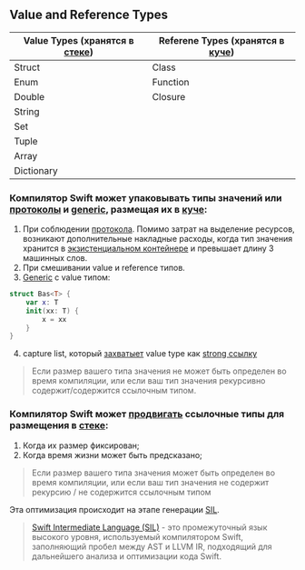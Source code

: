 ## Value and Reference Types

|Value Types (хранятся в [стеке](/Memory%20and%20Concurrency/Memory/RandomAccessMemory/Stack.md)) | Referene Types (хранятся в [куче](/Memory%20and%20Concurrency/Memory/RandomAccessMemory/Heap.md))|
|------------|------------|
| Struct | Class|
| Enum | Function|
| Double | Closure|
| String | |
| Set | |
| Tuple | |
| Array | |
| Dictionary | |

### Компилятор Swift может упаковывать **типы значений** или [протоколы](/Swift/Protocol/Protocol.md) и [generic](/Swift//AbstractMechanism/Generics.md), размещая их в [куче](/Memory%20and%20Concurrency/Memory/RandomAccessMemory/Heap.md):

1) При соблюдении [протокола](/Swift/Protocol/Protocol.md). Помимо затрат на выделение ресурсов, возникают дополнительные накладные расходы, когда тип значения хранится в [экзистенциальном контейнере](/Swift/AbstractMechanism/ExistentialTypes.md) и превышает длину 3 машинных слов.
2) При смешивании value и reference типов.
3) [Generic](/Swift//AbstractMechanism/Generics.md) с value типом:

```swift
struct Bas<T> {
    var x: T
    init(xx: T) {
        x = xx
    }
}
```

4) capture list, который [захватыет](https://shantaram-kokate-swift.medium.com/capture-list-in-swift-a7d7d1328c84) value type как [strong ссылку](/Memory%20and%20Concurrency/Memory/ReferenceCounting/CaptureList/Strong.md)

> Если размер вашего типа значения не может быть определен во время компиляции, или если ваш тип значения рекурсивно содержит/содержится ссылочным типом.

### Компилятор Swift может [продвигать](https://github.com/apple/swift/blob/62ccf81f7748e3e2c8626354d1ecb3adbd26b063/lib/SILOptimizer/Transforms/StackPromotion.cpp) **ссылочные типы** для размещения в [стеке](/Memory%20and%20Concurrency/Memory/RandomAccessMemory/Stack.md):

1) Когда их размер фиксирован;
2) Когда время жизни может быть предсказано;

> Если размер вашего типа значения может быть определен во время компиляции, или если ваш тип значения не содержит рекурсию / не содержится ссылочным типом

Эта оптимизация происходит на этапе генерации [SIL](https://github.com/apple/swift/blob/main/docs/SIL.rst).

> [Swift Intermediate Language (SIL)](https://github.com/apple/swift/blob/main/docs/SIL.rst) - это промежуточный язык высокого уровня, используемый компилятором Swift, заполняющий пробел между AST и LLVM IR, подходящий для дальнейшего анализа и оптимизации кода Swift.



